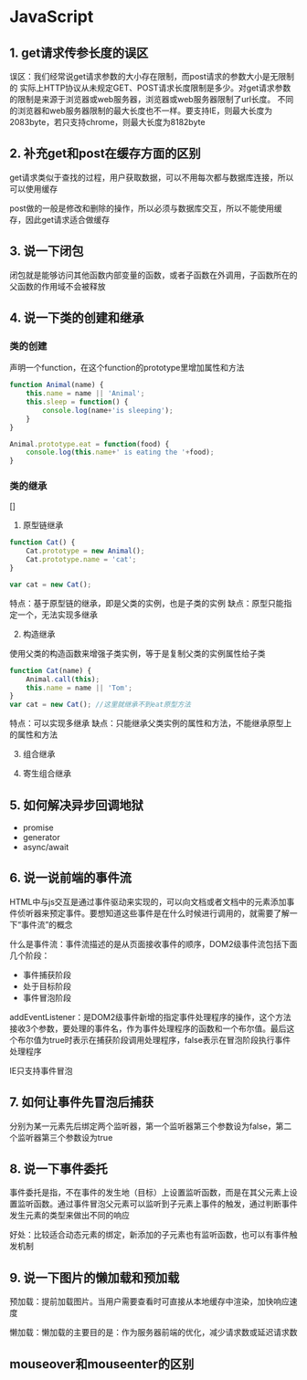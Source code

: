 # JavaScript

## 1. get请求传参长度的误区

误区：我们经常说get请求参数的大小存在限制，而post请求的参数大小是无限制的
实际上HTTP协议从未规定GET、POST请求长度限制是多少。对get请求参数的限制是来源于浏览器或web服务器，浏览器或web服务器限制了url长度。
不同的浏览器和web服务器限制的最大长度也不一样。要支持IE，则最大长度为2083byte，若只支持chrome，则最大长度为8182byte

## 2. 补充get和post在缓存方面的区别

get请求类似于查找的过程，用户获取数据，可以不用每次都与数据库连接，所以可以使用缓存

post做的一般是修改和删除的操作，所以必须与数据库交互，所以不能使用缓存，因此get请求适合做缓存

## 3. 说一下闭包

闭包就是能够访问其他函数内部变量的函数，或者子函数在外调用，子函数所在的父函数的作用域不会被释放

## 4. 说一下类的创建和继承

### 类的创建

声明一个function，在这个function的prototype里增加属性和方法

```javascript
function Animal(name) {
    this.name = name || 'Animal';
    this.sleep = function() {
        console.log(name+'is sleeping');
    }
}

Animal.prototype.eat = function(food) {
    console.log(this.name+' is eating the '+food);
}

```

### 类的继承

[]

1. 原型链继承

```javascript
function Cat() {
    Cat.prototype = new Animal();
    Cat.prototype.name = 'cat';
}

var cat = new Cat();
```

特点：基于原型链的继承，即是父类的实例，也是子类的实例
缺点：原型只能指定一个，无法实现多继承

2. 构造继承

使用父类的构造函数来增强子类实例，等于是复制父类的实例属性给子类

```javascript
function Cat(name) {
    Animal.call(this);
    this.name = name || 'Tom';
}
var cat = new Cat(); //这里就继承不到eat原型方法
```

特点：可以实现多继承
缺点：只能继承父类实例的属性和方法，不能继承原型上的属性和方法

3. 组合继承

4. 寄生组合继承

## 5. 如何解决异步回调地狱

- promise
- generator
- async/await

## 6. 说一说前端的事件流

HTML中与js交互是通过事件驱动来实现的，可以向文档或者文档中的元素添加事件侦听器来预定事件。要想知道这些事件是在什么时候进行调用的，就需要了解一下“事件流”的概念

什么是事件流：事件流描述的是从页面接收事件的顺序，DOM2级事件流包括下面几个阶段：

- 事件捕获阶段
- 处于目标阶段
- 事件冒泡阶段

addEventListener：是DOM2级事件新增的指定事件处理程序的操作，这个方法接收3个参数，要处理的事件名，作为事件处理程序的函数和一个布尔值。最后这个布尔值为true时表示在捕获阶段调用处理程序，false表示在冒泡阶段执行事件处理程序

IE只支持事件冒泡

## 7. 如何让事件先冒泡后捕获

分别为某一元素先后绑定两个监听器，第一个监听器第三个参数设为false，第二个监听器第三个参数设为true

## 8. 说一下事件委托

事件委托是指，不在事件的发生地（目标）上设置监听函数，而是在其父元素上设置监听函数。通过事件冒泡父元素可以监听到子元素上事件的触发，通过判断事件发生元素的类型来做出不同的响应

好处：比较适合动态元素的绑定，新添加的子元素也有监听函数，也可以有事件触发机制

## 9. 说一下图片的懒加载和预加载

预加载：提前加载图片。当用户需要查看时可直接从本地缓存中渲染，加快响应速度

懒加载：懒加载的主要目的是：作为服务器前端的优化，减少请求数或延迟请求数

## mouseover和mouseenter的区别

